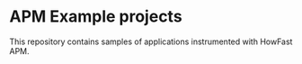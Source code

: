 # APM Example projects

This repository contains samples of applications instrumented with HowFast APM.
